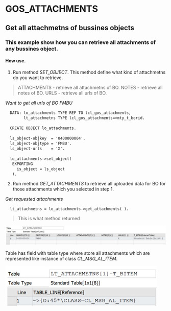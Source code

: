 # GOS_ATTACHMENTS
## Get all attachmetns of bussines objects

### This example show how you can retrieve all attachments of any bussines object.

#### How use.

1. Run method *SET_OBJECT*. This method define what kind of attachmetns do you want to retrieve.
> ATTACHMENTS - retrieve all attachmetns of BO.
  NOTES - retrieve all notes of BO.
  URLS - retrieve all urls of BO.

*Want to get all urls of BO FMBU*
```abap  
  DATA: lo_attachments TYPE REF TO lcl_gos_attachments,
		lt_attachmetns TYPE lcl_gos_attachments=>mty_t_borid.
		
  CREATE OBJECT lo_attachments.	
  
  ls_object-objkey  = '0400000004'.
  ls_object-objtype = 'FMBU'.
  ls_object-urls    = 'X'.

  lo_attachments->set_object(
   EXPORTING
     is_object = ls_object
   ).  
```  

2. Run method *GET_ATTACHMENTS* to retrieve all uploaded data for BO for those attachments which you selected in step 1.

*Get requested attachments*
```abap 
  lt_attachmetns = lo_attachments->get_attachments( ).
``` 
   
> This is what method returned

![alt text](https://github.com/Sgudkov/GOS_ATTACHMENTS/blob/main/attachments_main.jpg)

Table has field with table type where store all attachments which are represented like instance of class *CL_MSG_AL_ITEM*.

![alt text](https://github.com/Sgudkov/GOS_ATTACHMENTS/blob/main/attachments_bitem.jpg)

